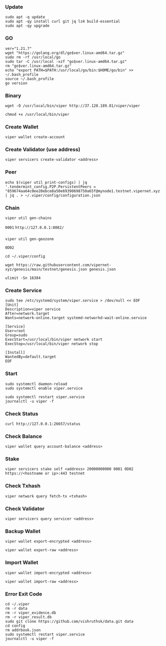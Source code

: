 ### Update
```
sudo apt -q update
sudo apt -qy install curl git jq lz4 build-essential
sudo apt -qy upgrade
```
### GO
```
ver="1.21.7"
wget "https://golang.org/dl/go$ver.linux-amd64.tar.gz"
sudo rm -rf /usr/local/go
sudo tar -C /usr/local -xzf "go$ver.linux-amd64.tar.gz"
rm "go$ver.linux-amd64.tar.gz"
echo "export PATH=$PATH:/usr/local/go/bin:$HOME/go/bin" >> ~/.bash_profile
source ~/.bash_profile
go version
```
### Binary
```
wget -O /usr/local/bin/viper http://37.120.189.81/viper/viper
```
```
chmod +x /usr/local/bin/viper
```
### Create Wallet
```
viper wallet create-account
```
### Create Validator (use address)
```
viper servicers create-validator <address>
```
### Peer
```
echo $(viper util print-configs) | jq '.tendermint_config.P2P.PersistentPeers = "859674aa64c0ee20ebce8a50e69390698750a65f@mynode1.testnet.vipernet.xyz:26656,eec6c84a7ededa6ee2fa25e3da3ff821d965f94d@mynode2.testnet.vipernet.xyz:26656,81f4c53ccbb36e190f4fc5220727e25c3186bfeb@mynode3.testnet.vipernet.xyz:26656,d53f620caab13785d9db01515b01d6f21ab26d54@mynode4.testnet.vipernet.xyz:26656,e2b1dc002270c8883abad96520a2fe5982cb3013@mynode5.testnet.vipernet.xyz:26656"' | jq . > ~/.viper/config/configuration.json
```
### Chain  
```
viper util gen-chains
```
`0001`
`http://127.0.0.1:8082/`

### 
```
viper util gen-geozone
```
`0D02`

```
cd ~/.viper/config
```
```
wget https://raw.githubusercontent.com/vipernet-xyz/genesis/main/testnet/genesis.json genesis.json
```
```
ulimit -Sn 16384
```
### Create Service
```
sudo tee /etc/systemd/system/viper.service > /dev/null << EOF
[Unit]
Description=viper service
After=network.target
Wants=network-online.target systemd-networkd-wait-online.service

[Service]
User=root
Group=sudo
ExecStart=/usr/local/bin/viper network start
ExecStop=/usr/local/bin/viper network stop

[Install]
WantedBy=default.target
EOF
```
### Start
```
sudo systemctl daemon-reload
sudo systemctl enable viper.service
```
```
sudo systemctl restart viper.service
journalctl -u viper -f
```
### Check Status
```
curl http://127.0.0.1:26657/status
```
### Check Balance
```
viper wallet query account-balance <address>
```
### Stake
```
viper servicers stake self <address> 20000000000 0001 0D02 https://<hostname or ip>:443 testnet
```
### Check Txhash
```
viper network query fetch-tx <txhash>
```
### Check Validator
```
viper servicers query servicer <address>
```
### Backup Wallet
```
viper wallet export-encrypted <address>
```
```
viper wallet export-raw <address>
```
### Import Wallet
```
viper wallet import-encrypted <address>
```
```
viper wallet import-raw <address>
```

### Error Exit Code
```
cd ~/.viper
rm -r data
rm -r viper_evidence.db
rm -r viper_result.db
sudo git clone https://github.com/vishruthsk/data.git data
cd config
rm addrbook.json
sudo systemctl restart viper.service
journalctl -u viper -f
```

